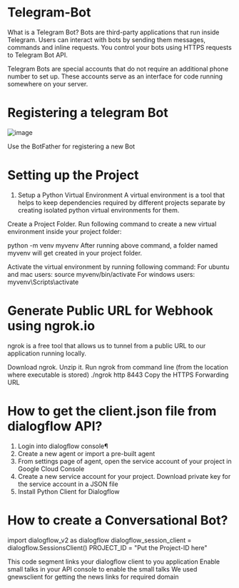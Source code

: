 # Telegram-Bot

What is a Telegram Bot?
Bots are third-party applications that run inside Telegram. Users can interact with bots by sending them messages, commands and inline requests. You control your bots using HTTPS requests to Telegram Bot API.

Telegram Bots are special accounts that do not require an additional phone number to set up. These accounts serve as an interface for code running somewhere on your server.

# Registering a telegram Bot

![image](https://user-images.githubusercontent.com/44311116/118290690-553ccd00-b4f4-11eb-882f-5e55fb7dd675.png)

Use the BotFather for registering a new Bot

# Setting up the Project
1. Setup a Python Virtual Environment
A virtual environment is a tool that helps to keep dependencies required by different projects separate by creating isolated python virtual environments for them.

Create a Project Folder.
Run following command to create a new virtual environment inside your project folder:

python -m venv myvenv
After running above command, a folder named myvenv will get created in your project folder.

Activate the virtual environment by running following command:
For ubuntu and mac users:
  source myvenv/bin/activate
For windows users:
  myvenv\Scripts\activate
  
# Generate Public URL for Webhook using ngrok.io

ngrok is a free tool that allows us to tunnel from a public URL to our application running locally.

Download ngrok.
Unzip it.
Run ngrok from command line (from the location where executable is stored)
./ngrok http 8443
Copy the HTTPS Forwarding URL

# How to get the client.json file from dialogflow API?
  1. Login into dialogflow console¶
  2. Create a new agent or import a pre-built agent
  3. From settings page of agent, open the service account of your project in Google Cloud Console
  4. Create a new service account for your project. Download private key for the service account in a JSON file
  5. Install Python Client for Dialogflow

# How to create a Conversational Bot?

  import dialogflow_v2 as dialogflow
  dialogflow_session_client = dialogflow.SessionsClient()
  PROJECT_ID = "Put the Project-ID here"
  
  This code segment links your dialogflow client to you application
  Enable small talks in your API console to enable the small talks
  We used gnewsclient for getting the news links for required domain
